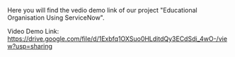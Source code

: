 Here you will find the vedio demo link of our project "Educational Organisation Using ServiceNow".

Video Demo Link: https://drive.google.com/file/d/1Exbfq1OXSuo0HLditdQy3ECdSdi_4wO-/view?usp=sharing
